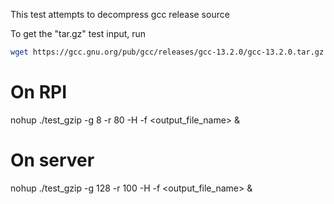 This test attempts to decompress gcc release source

To get the "tar.gz" test input, run
```sh
wget https://gcc.gnu.org/pub/gcc/releases/gcc-13.2.0/gcc-13.2.0.tar.gz
```

# On RPI
nohup ./test_gzip -g 8 -r 80 -H <path to hackbench> -f <output_file_name> &

# On server
nohup ./test_gzip -g 128 -r 100 -H <path to hackbench> -f <output_file_name> &